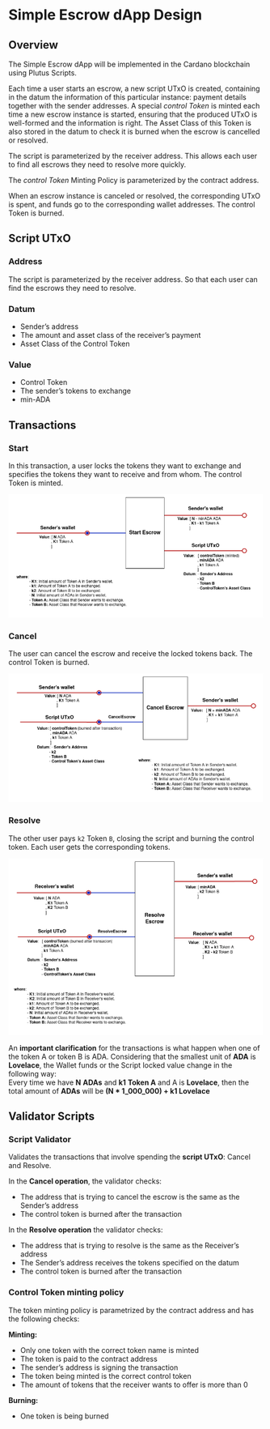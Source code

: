 # Simple Escrow dApp Design

## Overview

The Simple Escrow dApp will be implemented in the Cardano blockchain using Plutus Scripts.

Each time a user starts an escrow, a new script UTxO is created, containing in the datum the information of this particular instance: payment details together with the sender addresses. A special *control Token* is minted each time a new escrow instance is started, ensuring that the produced UTxO is well-formed and the information is right. The Asset Class of this Token is also stored in the datum to check it is burned when the escrow is cancelled or resolved.

The script is parameterized by the receiver address.  This allows each user to find all escrows they need to resolve more quickly.

The *control Token* Minting Policy is parameterized by the contract address.

When an escrow instance is canceled or resolved, the corresponding UTxO is spent, and funds go to the corresponding wallet addresses. The control Token is burned.

## Script UTxO

### **Address**

The script is parameterized by the receiver address. So that each user can find the escrows they need to resolve.

### **Datum**

- Sender’s address
- The amount and asset class of the receiver’s payment
- Asset Class of the Control Token

### **Value**

- Control Token
- The sender’s tokens to exchange
- min-ADA

## Transactions

### **Start**

In this transaction, a user locks the tokens they want to exchange and specifies the tokens they want to receive and from whom. The control Token is minted.

![startEscrow diagram](img/startEscrow.png)

### **Cancel**

The user can cancel the escrow and receive the locked tokens back. The control Token is burned.

![cancelEscrow diagram](img/cancelEscrow.png)

### **Resolve**

The other user pays `k2` Token `B`, closing the script and burning the control token. Each user gets the corresponding tokens.

![resolveEscrow diagram](img/resolveEscrow.png)

An **important clarification** for the transactions is what happen when one of the token A or token B is ADA. Considering that the smallest unit of **ADA** is **Lovelace**, the Wallet funds or the Script locked value change in the following way: <br>
Every time we have **N** **ADAs** and **k1** **Token A** and A is **Lovelace**, then the total amount of **ADAs** will be **(N * 1_000_000) + k1 Lovelace**

## Validator Scripts

### **Script Validator**

Validates the transactions that involve spending the **script UTxO**: Cancel and Resolve.

In the **Cancel operation**, the validator checks:

- The address that is trying to cancel the escrow is the same as the Sender’s address
- The control token is burned after the transaction

In the **Resolve operation** the validator checks:

- The address that is trying to resolve is the same as the Receiver’s address
- The Sender’s address receives the tokens specified on the datum
- The control token is burned after the transaction

### **Control Token minting policy**

The token minting policy is parametrized by the contract address and has the following checks:

**Minting:**

- Only one token with the correct token name is minted
- The token is paid to the contract address
- The sender’s address is signing the transaction
- The token being minted is the correct control token
- The amount of tokens that the receiver wants to offer is more than 0

**Burning:**

- One token is being burned
